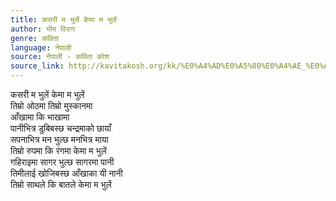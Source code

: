 ```yaml
---
title: कसरी म भुलें केमा म भुलें
author: भीम विराग
genre: कविता
language: नेपाली
source: नेपाली - कविता कोश
source_link: http://kavitakosh.org/kk/%E0%A4%AD%E0%A5%80%E0%A4%AE_%E0%A4%B5%E0%A4%BF%E0%A4%B0%E0%A4%BE%E0%A4%97
---
```


कसरी म भुलें केमा म भुलें  
तिम्रो ओठमा तिम्रो मुस्कानमा  
आँखामा कि भाखामा  
पानीभित्र डुबिबस्छ चन्द्रमाको छायाँ  
सपनाभित्र मन भुल्छ मनभित्र माया  
तिम्रो रुपमा कि रंगमा केमा म भुलें  
गहिराइमा सागर भुल्छ सागरमा पानी  
तिमीलाई खोजिबस्छ आँखाका यी नानी  
तिम्रो साथले कि बातले केमा म भुलें
